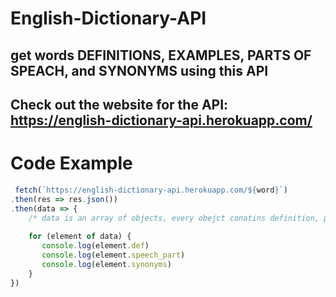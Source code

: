 # English-Dictionary-API

## get words DEFINITIONS, EXAMPLES, PARTS OF SPEACH, and SYNONYMS using this API

## Check out the website for the API:  https://english-dictionary-api.herokuapp.com/

# Code Example

```javascript
 fetch(`https://english-dictionary-api.herokuapp.com/${word}`)
.then(res => res.json())
.then(data => { 
    /* data is an array of objects, every obejct conatins definition, part of speach, example, etc. */
    
    for (element of data) {
       console.log(element.def)
       console.log(element.speech_part)
       console.log(element.synonyms)
    }
})
```
